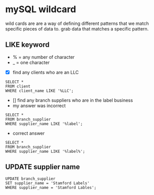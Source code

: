 # mySQL wildcard

<p>wild cards are are a way of defining different patterns that we match specific pieces of data to. grab data that matches a specific pattern.</p>

## LIKE keyword

- % = any number of character
- \_ = one character

- [x] find any clients who are an LLC

```
SELECT *
FROM client
WHERE client_name LIKE '%LLC';
```

- [] find any branch suppliers who are in the label business
- my answer was incorrect

```
SELECT *
FROM branch_supplier
WHERE supplier_name LIKE '%label';
```

- correct answer

```
SELECT *
FROM branch_supplier
WHERE supplier_name LIKE '%label%';
```

## UPDATE supplier name

```
UPDATE branch_supplier
SET supplier_name = 'Stamford Labels'
WHERE supplier_name = 'Stamford Lables';
```
